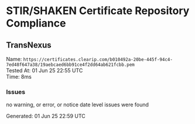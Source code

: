 # STIR/SHAKEN Certificate Repository Compliance

## TransNexus

Name: `https://certificates.clearip.com/b010492a-20be-445f-94c4-7ed48f647a38/19aebcaed6bb91ce4f2dd64ab621fcbb.pem`\
Tested At: 01 Jun 25 22:55 UTC\
Time: 8ms

### Issues

no warning, or error, or notice date level issues were found

Generated: 01 Jun 25 22:59 UTC